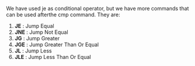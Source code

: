 We have used je as conditional operator, but we have more commands that can be used afterthe cmp command. They are:
1. **JE** : Jump Equal
2. **JNE** : Jump Not Equal
3. **JG** : Jump Greater
4. **JGE** : Jump Greater Than Or Equal
5. **JL** : Jump Less
6. **JLE** : Jump Less Than Or Equal
